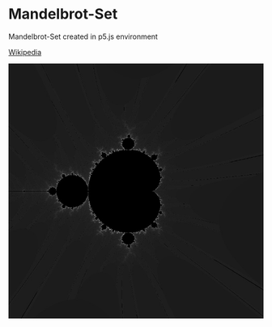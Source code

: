 # Mandelbrot-Set
Mandelbrot-Set created in p5.js environment

[Wikipedia](https://simple.wikipedia.org/wiki/Mandelbrot_set)

![Alt text](mandelbrot.jpg?raw=true "Title")
